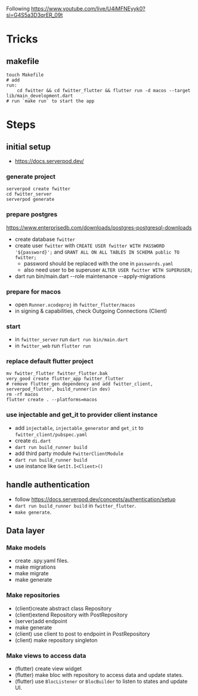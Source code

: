 Following https://www.youtube.com/live/U4iMFNEyyk0?si=G4S5a3D3qrER_09t

# Tricks
## makefile
```
touch Makefile
# add 
run: 
	cd fwitter && cd fwitter_flutter && flutter run -d macos --target lib/main_development.dart
# run `make run` to start the app
```

# Steps
## initial setup
- https://docs.serverpod.dev/

### generate project
```
serverpod create fwitter
cd fwitter_server 
serverpod generate
```

### prepare postgres
https://www.enterprisedb.com/downloads/postgres-postgresql-downloads
- create database `fwitter`
- create user `fwitter` with `CREATE USER fwitter WITH PASSWORD '${password}';` and `GRANT ALL ON ALL TABLES IN SCHEMA public TO fwitter;`
  - password should be replaced with the one in `passwords.yaml`
  - also need user to be superuser `ALTER USER fwitter WITH SUPERUSER;`
- dart run bin/main.dart --role maintenance --apply-migrations 

### prepare for macos
- open `Runner.xcodeproj` in `fwitter_flutter/macos`
- in signing & capabilities, check Outgoing Connections (Client)

### start
- in `fwitter_server` run `dart run bin/main.dart`
- in `fwitter_web` run `flutter run`


### replace default flutter project
```
mv fwitter_flutter fwitter_flutter.bak
very_good create flutter_app fwitter_flutter
# remove flutter_gen dependency and add fwitter_client, serverpod_flutter, build_runner(in dev)
rm -rf macos
flutter create . --platforms=macos
```

### use injectable and get_it to provider client instance
- add `injectable`, `injectable_generator` and `get_it` to `fwitter_client/pubspec.yaml`
- create `di.dart`
- `dart run build_runner build`
- add third party module `FwitterClientModule`
- `dart run build_runner build`
- use instance like `GetIt.I<Client>()`

## handle authentication
- follow https://docs.serverpod.dev/concepts/authentication/setup
- `dart run build_runner build` in `fwitter_flutter`.
- `make generate`.

## Data layer
### Make models
- create .spy.yaml files.
- make migrations
- make migrate
- make generate

### Make repositories
- (client)create abstract class Repository
- (client)extend Repository with PostRepository
- (server)add endpoint
- make generate
- (client) use client to post to endpoint in PostRepository
- (client) make repository singleton

### Make views to access data
- (flutter) create view widget
- (flutter) make bloc with repository to access data and update states.
- (flutter) use `BlocListener` or `BlocBuilder` to listen to states and update UI.